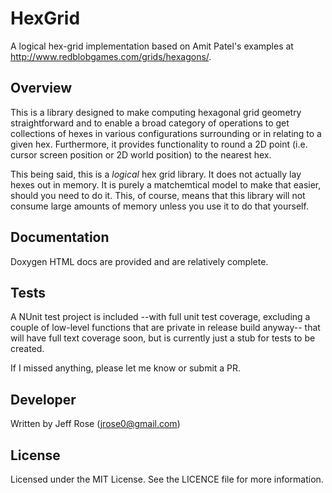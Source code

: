 HexGrid
=======

A logical hex-grid implementation based on Amit Patel's examples at http://www.redblobgames.com/grids/hexagons/.

## Overview

This is a library designed to make computing hexagonal grid geometry straightforward and to enable a broad category of operations to get collections of hexes in various configurations surrounding or in relating to a given hex. Furthermore, it provides functionality to round a 2D point (i.e. cursor screen position or 2D world position) to the nearest hex.

This being said, this is a *logical* hex grid library. It does not actually lay hexes out in memory. It is purely a matchemtical model to make that easier, should you need to do it. This, of course, means that this library will not consume large amounts of memory unless you use it to do that yourself.

## Documentation

Doxygen HTML docs are provided and are relatively complete.

## Tests

A NUnit test project is included --with full unit test coverage, excluding a couple of low-level functions that are private in release build anyway-- that will have full text coverage soon, but is currently just a stub for tests to be created.

If I missed anything, please let me know or submit a PR.

## Developer

Written by Jeff Rose (jrose0@gmail.com)

## License

Licensed under the MIT License. See the LICENCE file for more information.

